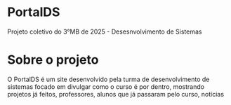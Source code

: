 # PortalDS
Projeto coletivo do 3°MB de 2025 - Desesnvolvimento de Sistemas

# Sobre o projeto

O PortalDS é um site desenvolvido pela turma de desenvolvimento de sistemas focado em divulgar como o curso é por dentro, mostrando projetos já feitos, professores, alunos que já passaram pelo curso, notícias
